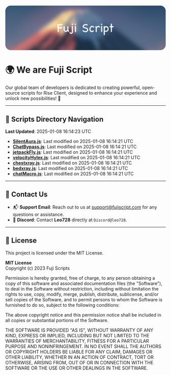 ![Banner](.github/b.webp)

# 🌍 **We are Fuji Script**

Our global team of developers is dedicated to creating powerful, open-source scripts for Rise Client, designed to enhance your experience and unlock new possibilities! 🌟

---
<!-- SCRIPTS_NAVIGATION_START -->
## 📂 **Scripts Directory Navigation**

**Last Updated**: 2025-01-08 16:14:23 UTC

- **[SilentAura.js](scripts/SilentAura.js)**: Last modified on 2025-01-08 16:14:21 UTC
- **[ChatBypass.js](scripts/ChatBypass.js)**: Last modified on 2025-01-08 16:14:21 UTC
- **[jetpackFly.js](scripts/jetpackFly.js)**: Last modified on 2025-01-08 16:14:21 UTC
- **[velocityHylex.js](scripts/velocityHylex.js)**: Last modified on 2025-01-08 16:14:21 UTC
- **[chestxray.js](scripts/chestxray.js)**: Last modified on 2025-01-08 16:14:21 UTC
- **[bedxray.js](scripts/bedxray.js)**: Last modified on 2025-01-08 16:14:21 UTC
- **[chatMacro.js](scripts/chatMacro.js)**: Last modified on 2025-01-08 16:14:21 UTC

<!-- SCRIPTS_NAVIGATION_END -->

---

## 💬 **Contact Us**  
- 📬 **Support Email**: Reach out to us at [support@fujiscript.com](mailto:support@fujiscript.com) for any questions or assistance.  
- 💬 **Discord**: Contact **Leo728** directly at `Discord@leo728`.

---

## 📜 **License**

This project is licensed under the MIT License.  

**MIT License**  
Copyright (c) 2023 Fuji Scripts  

Permission is hereby granted, free of charge, to any person obtaining a copy of this software and associated documentation files (the "Software"), to deal in the Software without restriction, including without limitation the rights to use, copy, modify, merge, publish, distribute, sublicense, and/or sell copies of the Software, and to permit persons to whom the Software is furnished to do so, subject to the following conditions:  

The above copyright notice and this permission notice shall be included in all copies or substantial portions of the Software.  

THE SOFTWARE IS PROVIDED "AS IS", WITHOUT WARRANTY OF ANY KIND, EXPRESS OR IMPLIED, INCLUDING BUT NOT LIMITED TO THE WARRANTIES OF MERCHANTABILITY, FITNESS FOR A PARTICULAR PURPOSE AND NONINFRINGEMENT. IN NO EVENT SHALL THE AUTHORS OR COPYRIGHT HOLDERS BE LIABLE FOR ANY CLAIM, DAMAGES OR OTHER LIABILITY, WHETHER IN AN ACTION OF CONTRACT, TORT OR OTHERWISE, ARISING FROM, OUT OF OR IN CONNECTION WITH THE SOFTWARE OR THE USE OR OTHER DEALINGS IN THE SOFTWARE.  

